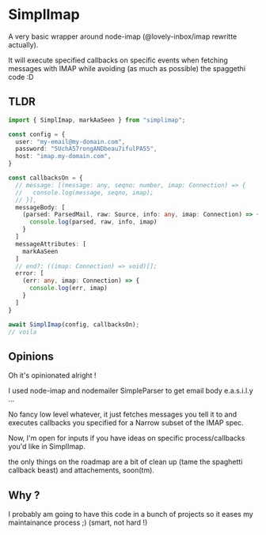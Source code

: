 # SimplImap

A very basic wrapper around node-imap (@lovely-inbox/imap rewritte actually).

It will execute specified callbacks on specific events when fetching messages with IMAP while avoiding (as much as possible) the spaggethi code :D

## TLDR

```typescript
import { SimplImap, markAaSeen } from "simplimap";

const config = {
  user: "my-email@my-domain.com",
  password: "5UchA57rongANDbeau7ifulPA55",
  host: "imap.my-domain.com",
}

const callbacksOn = {
  // message: [(message: any, seqno: number, imap: Connection) => {
  //   console.log(message, seqno, imap);
  // }],
  messageBody: [
    (parsed: ParsedMail, raw: Source, info: any, imap: Connection) => {
      console.log(parsed, raw, info, imap)
    }
  ]
  messageAttributes: [
    markAaSeen
  ]
  // end?: ((imap: Connection) => void)[];
  error: [
    (err: any, imap: Connection) => {
      console.log(err, imap)
    }
  ]
}

await SimplImap(config, callbacksOn);
// voila

```

## Opinions

Oh it's opinionated alright !

I used node-imap and nodemailer SimpleParser to get email body e.a.s.i.l.y ...

No fancy low level whatever, it just fetches messages you tell it to and executes callbacks you specified for a Narrow subset of the IMAP spec.

Now, I'm open for inputs if you have ideas on specific process/callbacks you'd like in SimplImap.

the only things on the roadmap are a bit of clean up (tame the spaghetti callback beast) and attachements, soon(tm).

## Why ?

I probably am going to have this code in a bunch of projects so it eases my maintainance process ;) (smart, not hard !)
